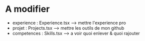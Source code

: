 # A modifier

- experience : Experience.tsx --> mettre l'experience pro
&nbsp;
- projet : Projects.tsx --> mettre les outils de mon github
&nbsp;
- competences : Skills.tsx --> a voir quoi enlever & quoi rajouter

